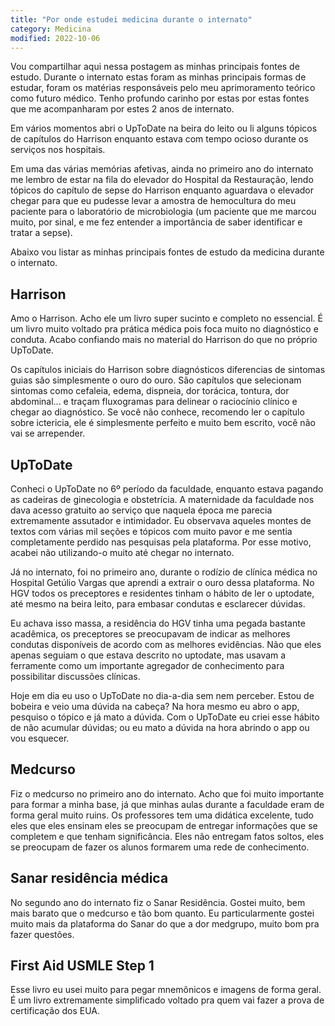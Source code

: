 ```yaml
---
title: "Por onde estudei medicina durante o internato"
category: Medicina
modified: 2022-10-06
---
```


Vou compartilhar aqui nessa postagem as minhas principais fontes de estudo. Durante o internato estas foram as minhas principais formas de estudar, foram os matérias responsáveis pelo meu aprimoramento teórico como futuro médico. Tenho profundo carinho por estas por estas fontes que me acompanharam por estes 2 anos de internato.

Em vários momentos abri o UpToDate na beira do leito ou li alguns tópicos de capítulos do Harrison enquanto estava com tempo ocioso durante os serviços nos hospitais.

Em uma das várias memórias afetivas, ainda no primeiro ano do internato me lembro de estar na fila do elevador do Hospital da Restauração, lendo tópicos do capítulo de sepse do Harrison enquanto aguardava o elevador chegar para que eu pudesse levar a amostra de hemocultura do meu paciente para o laboratório de microbiologia (um paciente que me marcou muito, por sinal, e me fez entender a importância de saber identificar e tratar a sepse).

Abaixo vou listar as minhas principais fontes de estudo da medicina durante o internato.

## Harrison

Amo o Harrison. Acho ele um livro super sucinto e completo no essencial. É um livro muito voltado pra prática médica pois foca muito no diagnóstico e conduta. Acabo confiando mais no material do Harrison do que no próprio UpToDate.

Os capítulos iniciais do Harrison sobre diagnósticos diferencias de sintomas guias são simplesmente o ouro do ouro. São capítulos que selecionam sintomas como cefaleia, edema, dispneia, dor torácica, tontura, dor abdominal... e traçam fluxogramas para delinear o raciocínio clínico e chegar ao diagnóstico. Se você não conhece, recomendo ler o capítulo sobre ictericia, ele é simplesmente perfeito e muito bem escrito, você não vai se arrepender.

## UpToDate

Conheci o UpToDate no 6º período da faculdade, enquanto estava pagando as cadeiras de ginecologia e obstetrícia. A maternidade da faculdade nos dava acesso gratuito ao serviço que naquela época me parecia extremamente assutador e intimidador. Eu observava aqueles montes de textos com várias mil seções e tópicos com muito pavor e me sentia completamente perdido nas pesquisas pela plataforma. Por esse motivo, acabei não utilizando-o muito até chegar no internato.

Já no internato, foi no primeiro ano, durante o rodízio de clínica médica no Hospital Getúlio Vargas que aprendi a extrair o ouro dessa plataforma. No HGV todos os preceptores e residentes tinham o hábito de ler o uptodate, até mesmo na beira leito, para embasar condutas e esclarecer dúvidas.

Eu achava isso massa, a residência do HGV tinha uma pegada bastante acadêmica, os preceptores se preocupavam de indicar as melhores condutas disponíveis de acordo com as melhores evidências. Não que eles apenas seguiam o que estava descrito no uptodate, mas usavam a ferramente como um importante agregador de conhecimento para possibilitar discussões clínicas.

Hoje em dia eu uso o UpToDate no dia-a-dia sem nem perceber. Estou de bobeira e veio uma dúvida na cabeça? Na hora mesmo eu abro o app, pesquiso o tópico e já mato a dúvida. Com o UpToDate eu criei esse hábito de não acumular dúvidas; ou eu mato a dúvida na hora abrindo o app ou vou esquecer.

## Medcurso

Fiz o medcurso no primeiro ano do internato. Acho que foi muito importante para formar a minha base, já que minhas aulas durante a faculdade eram de forma geral muito ruins. Os professores tem uma didática excelente, tudo eles que eles ensinam eles se preocupam de entregar informações que se completem e que tenham significância. Eles não entregam fatos soltos, eles se preocupam de fazer os alunos formarem uma rede de conhecimento.

## Sanar residência médica

No segundo ano do internato fiz o Sanar Residência. Gostei muito, bem mais barato que o medcurso e tão bom quanto. Eu particularmente gostei muito mais da plataforma do Sanar do que a dor medgrupo, muito bom pra fazer questões.

## First Aid USMLE Step 1

Esse livro eu usei muito para pegar mnemônicos e imagens de forma geral. É um livro extremamente simplificado voltado pra quem vai fazer a prova de certificação dos EUA.
